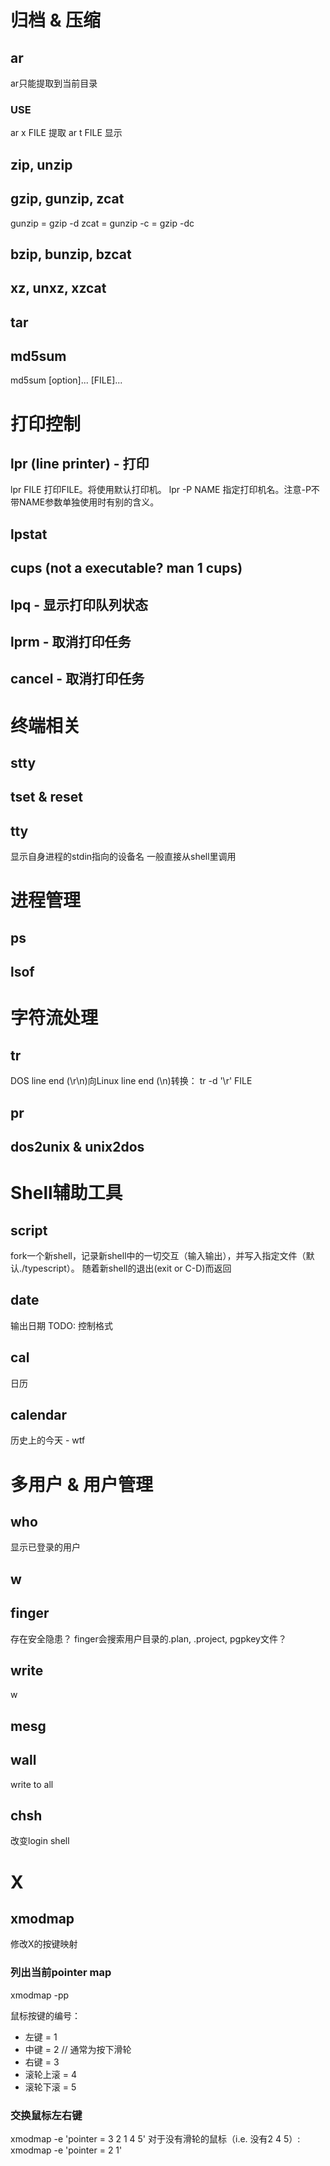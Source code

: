 归档 & 压缩
=================
ar
----------
ar只能提取到当前目录

### USE
ar x FILE	提取
ar t FILE	显示

zip, unzip
----------

gzip, gunzip, zcat
-----------
gunzip = gzip -d
zcat = gunzip -c = gzip -dc

bzip, bunzip, bzcat
-----------

xz, unxz, xzcat
-----------

tar
-----------

md5sum
-----------
md5sum [option]... [FILE]...

打印控制
==================
lpr (line printer) - 打印
----------
lpr FILE	打印FILE。将使用默认打印机。
lpr -P NAME	指定打印机名。注意-P不带NAME参数单独使用时有别的含义。

lpstat
----------

cups (not a executable? man 1 cups)
----------

lpq - 显示打印队列状态
--------

lprm - 取消打印任务
----------

cancel - 取消打印任务
----------

终端相关
================
stty
----------

tset & reset
---------

tty
---------
显示自身进程的stdin指向的设备名
一般直接从shell里调用

进程管理
================
ps
----------

lsof
--------------

字符流处理
===============
tr
--------
DOS line end (\r\n)向Linux line end (\n)转换：
tr -d '\r' FILE

pr
---------

dos2unix & unix2dos
--------

Shell辅助工具
================
script
-----------
fork一个新shell，记录新shell中的一切交互（输入输出），并写入指定文件（默认./typescript）。
随着新shell的退出(exit or C-D)而返回

date
-----------
输出日期
TODO: 控制格式

cal
-----------
日历

calendar
------------
历史上的今天 - wtf

多用户 & 用户管理
=============
who
-----------
显示已登录的用户

w
--------

finger
----------
存在安全隐患？
finger会搜索用户目录的.plan, .project, pgpkey文件？

write
-------------
w

mesg
-----------

wall
------------
write to all

chsh
------------
改变login shell

X
=============
xmodmap
-------------
修改X的按键映射

### 列出当前pointer map
xmodmap -pp

鼠标按键的编号：
- 左键 = 1
- 中键 = 2	// 通常为按下滑轮
- 右键 = 3
- 滚轮上滚 = 4
- 滚轮下滚 = 5

### 交换鼠标左右键
xmodmap -e 'pointer = 3 2 1 4 5'
对于没有滑轮的鼠标（i.e. 没有2 4 5）:
xmodmap -e 'pointer = 2 1'
